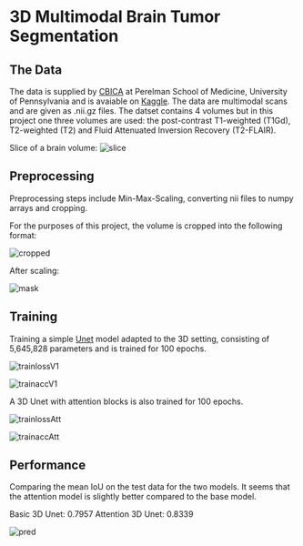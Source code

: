 # 3D Multimodal Brain Tumor Segmentation

## The Data

The data is supplied by [CBICA](https://www.med.upenn.edu/cbica/brats2020/data.html) at Perelman School of Medicine, University of Pennsylvania and is avaiable on [Kaggle](https://www.kaggle.com/datasets/awsaf49/brats2020-training-data). The data are multimodal scans and are given as .nii.gz files. The datset contains 4 volumes but in this project one three volumes are used: the post-contrast T1-weighted (T1Gd), T2-weighted (T2) and Fluid Attenuated Inversion Recovery (T2-FLAIR).

Slice of a brain volume:
![slice](https://user-images.githubusercontent.com/49917684/163586729-82e52cbe-f964-4051-b286-bea9a6d9bed8.png)

## Preprocessing

Preprocessing steps include Min-Max-Scaling, converting nii files to numpy arrays and cropping.

For the purposes of this project, the volume is cropped into the following format:

![cropped](https://user-images.githubusercontent.com/49917684/163586822-c75ed149-8535-4541-8842-7431141489d5.png)

After scaling:

![mask](https://user-images.githubusercontent.com/49917684/163586922-d6d2fb9e-b437-41d9-9246-fb382ac7f9d8.png)


## Training

Training a simple [Unet](https://arxiv.org/pdf/1505.04597.pdf) model adapted to the 3D setting, consisting of 5,645,828 parameters and is trained for 100 epochs.

![trainlossV1](https://user-images.githubusercontent.com/49917684/164469594-be17aa6f-b768-4115-ba69-104d800a9011.png)

![trainaccV1](https://user-images.githubusercontent.com/49917684/164469627-18d9a062-d8c3-4184-b97a-147dd6a3f6b4.png)


A 3D Unet with attention blocks is also trained for 100 epochs.

![trainlossAtt](https://user-images.githubusercontent.com/49917684/164469673-48c9908e-9ed8-4934-b6ee-e9910a914729.png)

![trainaccAtt](https://user-images.githubusercontent.com/49917684/164469710-6e1ab798-e143-4a06-ad80-518e067449b8.png)


## Performance

Comparing the mean IoU on the test data for the two models. It seems that the attention model is slightly better compared to the base model.

Basic 3D Unet: 0.7957
Attention 3D Unet: 0.8339

![pred](https://user-images.githubusercontent.com/49917684/164469966-f9e27ccc-7fce-4f08-b134-6269ff6ea4df.png)



